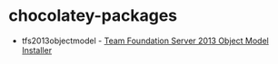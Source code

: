 # chocolatey-packages

* tfs2013objectmodel - [Team Foundation Server 2013 Object Model Installer](https://visualstudiogallery.msdn.microsoft.com/3278bfa7-64a7-4a75-b0da-ec4ccb8d21b6)
